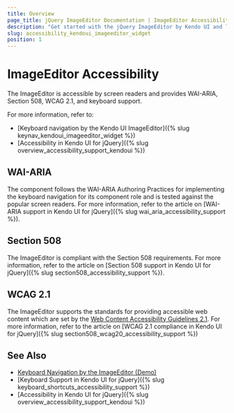 ```yaml
---
title: Overview
page_title: jQuery ImageEditor Documentation | ImageEditor Accessibility | Kendo UI
description: "Get started with the jQuery ImageEditor by Kendo UI and learn about its accessibility support for WAI-ARIA, Section 508, and WCAG 2.1."
slug: accessibility_kendoui_imageeditor_widget
position: 1
---
```


# ImageEditor Accessibility

The ImageEditor is accessible by screen readers and provides WAI-ARIA, Section 508, WCAG 2.1, and keyboard support.

For more information, refer to:
* [Keyboard navigation by the Kendo UI ImageEditor]({% slug keynav_kendoui_imageeditor_widget %})
* [Accessibility in Kendo UI for jQuery]({% slug overview_accessibility_support_kendoui %})

## WAI-ARIA

The component follows the WAI-ARIA Authoring Practices for implementing the keyboard navigation for its component role and is tested against the popular screen readers. For more information, refer to the article on [WAI-ARIA support in Kendo UI for jQuery]({% slug wai_aria_accessibility_support %}).

## Section 508

The ImageEditor is compliant with the Section 508 requirements. For more information, refer to the article on [Section 508 support in Kendo UI for jQuery]({% slug section508_accessibility_support %}).

## WCAG 2.1

The ImageEditor supports the standards for providing accessible web content which are set by the [Web Content Accessibility Guidelines 2.1](https://www.w3.org/TR/WCAG/). For more information, refer to the article on [WCAG 2.1 compliance in Kendo UI for jQuery]({% slug section508_wcag20_accessibility_support %})

## See Also

* [Keyboard Navigation by the ImageEditor (Demo)](https://demos.telerik.com/kendo-ui/imageeditor/keyboard-navigation)
* [Keyboard Support in Kendo UI for jQuery]({% slug keyboard_shortcuts_accessibility_support %})
* [Accessibility in Kendo UI for jQuery]({% slug overview_accessibility_support_kendoui %})
